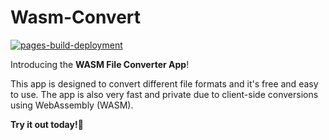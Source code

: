 # Wasm-Convert

[![pages-build-deployment](https://github.com/tomvoet/wasm-convert/actions/workflows/pages/pages-build-deployment/badge.svg)](https://github.com/tomvoet/wasm-convert/actions/workflows/pages/pages-build-deployment)

Introducing the **WASM File Converter App**! 

This app is designed to convert different file formats and it's free and easy to use. The app is also very fast and private due to client-side conversions using WebAssembly (WASM). 

**Try it out today!🚀**

